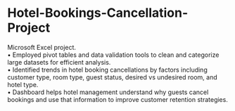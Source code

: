 # Hotel-Bookings-Cancellation-Project
Microsoft Excel project.
<br>
• Employed pivot tables and data validation tools to clean and categorize large datasets for efficient analysis.
<br>
• Identified trends in hotel booking cancellations by factors including customer type, room type, guest status, desired vs
undesired room, and hotel type.
<br>
• Dashboard helps hotel management understand why guests cancel bookings and use that information to improve
customer retention strategies.

